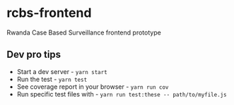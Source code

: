 # rcbs-frontend
Rwanda Case Based Surveillance frontend prototype

## Dev pro tips

* Start a dev server - `yarn start`
* Run the test - `yarn test`
* See coverage report in your browser - `yarn run cov`
* Run specific test files with - `yarn run test:these -- path/to/myfile.js`
